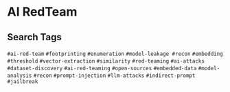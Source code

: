 # AI RedTeam

## Search Tags
`#ai-red-team` `#footprinting` `#enumeration` `#model-leakage #recon`  `#embedding` `#threshold` `#vector-extraction` `#similarity` `#red-teaming` `#ai-attacks` `#dataset-discovery` `#ai-red-teaming` `#open-sources` `#embedded-data` `#model-analysis` `#recon`  `#prompt-injection` `#llm-attacks` `#indirect-prompt` `#jailbreak`

